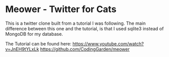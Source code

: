 # Meower - Twitter for Cats

This is a twitter clone built from a tutorial I was following.
The main difference between this one and the tutorial, is that I used
sqlite3 instead of MongoDB for my database.

The Tutorial can be found here:
https://www.youtube.com/watch?v=JnEH9tYLxLk
https://github.com/CodingGarden/meower
